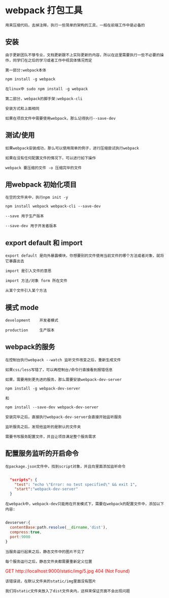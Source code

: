 # webpack 打包工具

    用来压缩代码，去掉注释，执行一些简单的架构的工具，一般在前端工作中是必备的

##  安装

    由于更新团队不够专业，文档更新跟不上实际更新的内容，所以在这里需要执行一些不必要的操作，同学们在之后的学习或者工作中视具体情况而定

    第一部分:webpack本体

    npm install -g webpack

    在linux中 sudo npm install -g webpack

    第二部分，webpack的脚手架:webpack-cli

    安装方式和上面相同

    如果在项目文件中需要使用webpack，那么记得执行--save-dev

## 测试/使用

    如果webpack安装成功，那么可以使用简单的例子，进行压缩尝试执行webpack

    如果在没有任何配置文件的情况下，可以进行如下操作

    webpack 要压缩的文件 -o 压缩完毕的文件

## 用webpack 初始化项目

    在空的文件夹中，执行npm init -y

    npm install webpack webpack-cli --save-dev

    --save 用于生产版本

    --save-dev 用于开发者版本

##  export default 和 import

    export default 是向外暴露模块，你想要别的文件使用当前文件的哪个方法或者对象，就将它暴露出去

    import 是引入文件的意思

    import 方法/对象 form 所在文件

    从某个文件引入某个方法

## 模式 mode

    development    开发者模式

    production     生产版本

## webpack的服务

    在控制台执行webpack --watch 监听文件改变之后，重新生成文件

    如果css/less写错了，可以再控制台/命令行直接看到报错信息

    如果，需要用到更先进的服务，那么需要安装webpack-dev-server

    npm install -g webpack-dev-server

    和

    npm install --save-dev webpack-dev-server

    安装完毕之后，直接执行webpack-dev-server会直接开始监听服务

    监听服务之后，发现他监听的是默认的文件夹

    需要书写服务配置文件，并且让项目满足整个服务需求

## 配置服务监听的开启命令

    在package.json文件中，找到script对象，并且向里面添加监听命令

~~~json

  "scripts": {
    "test": "echo \"Error: no test specified\" && exit 1",
    "start":"webpack-dev-server"
  }

~~~

    在webpack中，webpack-dev只能用在开发模式下，需要在webpack的配置文件中，添加以下内容:

~~~JavaScript

devserver:{
  contentBase:path.resolve(__dirname,'dist'),
  compress:true,
  port:9000
}

~~~

    当服务运行起来之后，静态文件中的图片不见了

    每个服务运行之后，静态文件夹都需要重新定义位置

<font color="red">GET http://localhost:9000/static/img/5.jpg 404 (Not Found)</font>

    该错误说，在默认文件夹的static/img里面没有图片

    我们将static文件夹放入了dist文件夹内，这样来保证页面不会出现问题
